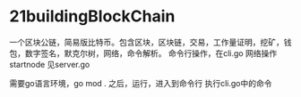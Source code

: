 # 21buildingBlockChain
一个区块公链，简易版比特币。包含区块，区块链，交易，工作量证明，挖矿，钱包，数字签名，默克尔树，网络，命令解析。
命令行操作，在cli.go
网络操作 startnode 见server.go

需要go语言环境，go mod .  之后，运行，进入到命令行  执行cli.go中的命令
